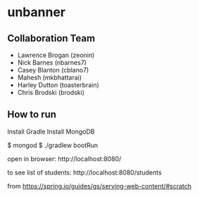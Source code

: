 # unbanner

## Collaboration Team

* Lawrence Brogan (zeonin)
* Nick Barnes (nbarnes7)
* Casey Blanton (cblano7)
* Mahesh (mkbhattarai)
* Harley Dutton (toasterbrain)
* Chris Brodski (brodski)

## How to run

Install Gradle
Install MongoDB

$ mongod
$ ./gradlew bootRun 

open in browser:
http://localhost:8080/

to see list of students:
http://localhost:8080/students

from https://spring.io/guides/gs/serving-web-content/#scratch

